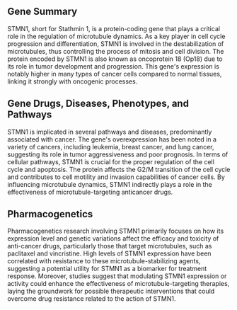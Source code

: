 ## Gene Summary
STMN1, short for Stathmin 1, is a protein-coding gene that plays a critical role in the regulation of microtubule dynamics. As a key player in cell cycle progression and differentiation, STMN1 is involved in the destabilization of microtubules, thus controlling the process of mitosis and cell division. The protein encoded by STMN1 is also known as oncoprotein 18 (Op18) due to its role in tumor development and progression. This gene's expression is notably higher in many types of cancer cells compared to normal tissues, linking it strongly with oncogenic processes.

## Gene Drugs, Diseases, Phenotypes, and Pathways
STMN1 is implicated in several pathways and diseases, predominantly associated with cancer. The gene's overexpression has been noted in a variety of cancers, including leukemia, breast cancer, and lung cancer, suggesting its role in tumor aggressiveness and poor prognosis. In terms of cellular pathways, STMN1 is crucial for the proper regulation of the cell cycle and apoptosis. The protein affects the G2/M transition of the cell cycle and contributes to cell motility and invasion capabilities of cancer cells. By influencing microtubule dynamics, STMN1 indirectly plays a role in the effectiveness of microtubule-targeting anticancer drugs.

## Pharmacogenetics
Pharmacogenetics research involving STMN1 primarily focuses on how its expression level and genetic variations affect the efficacy and toxicity of anti-cancer drugs, particularly those that target microtubules, such as paclitaxel and vincristine. High levels of STMN1 expression have been correlated with resistance to these microtubule-stabilizing agents, suggesting a potential utility for STMN1 as a biomarker for treatment response. Moreover, studies suggest that modulating STMN1 expression or activity could enhance the effectiveness of microtubule-targeting therapies, laying the groundwork for possible therapeutic interventions that could overcome drug resistance related to the action of STMN1.